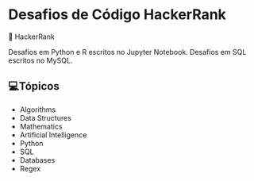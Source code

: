 # Desafios de Código HackerRank

🚀 <a>HackerRank</a>

Desafios em Python e R escritos no Jupyter Notebook.
Desafios em SQL escritos no MySQL.

## 💻Tópicos

<ul>
    <li>
        <a href:"https://www.hackerrank.com/domains/algorithms" >Algorithms</a>
    </li>
    <li>
        <a href:"https://www.hackerrank.com/domains/data-structures">Data Structures</a>
    </li>
    <li>
        <a href:"https://www.hackerrank.com/domains/mathematics">Mathematics</a>
    </li>
    <li>
        <a href:"https://www.hackerrank.com/domains/ai">Artificial Intelligence</a>
    </li>
    <li>
        <a href:"https://www.hackerrank.com/domains/python">Python</a>
    </li>
    <li>
        <a href:"https://www.hackerrank.com/domains/sql">SQL</a>
    </li>
    <li>
        <a href:"https://www.hackerrank.com/domains/sql">Databases</a>
    </li>
    <li>
        <a href:"https://www.hackerrank.com/domains/regex">Regex</a>
    </li>
</ul>
